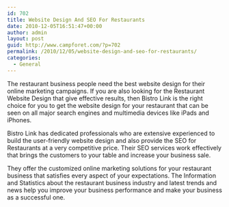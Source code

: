 ```yaml
---
id: 702
title: Website Design And SEO For Restaurants
date: 2010-12-05T16:51:47+00:00
author: admin
layout: post
guid: http://www.campforet.com/?p=702
permalink: /2010/12/05/website-design-and-seo-for-restaurants/
categories:
  - General
---
```

The restaurant business people need the best website design for their online marketing campaigns. If you are also looking for the Restaurant Website Design that give effective results, then Bistro Link is the right choice for you to get the website design for your restaurant that can be seen on all major search engines and multimedia devices like iPads and iPhones.

Bistro Link has dedicated professionals who are extensive experienced to build the user-friendly website design and also provide the SEO for Restaurants at a very competitive price. Their SEO services work effectively that brings the customers to your table and increase your business sale.

They offer the customized online marketing solutions for your restaurant business that satisfies every aspect of your expectations. The Information and Statistics about the restaurant business industry and latest trends and news help you improve your business performance and make your business as a successful one.